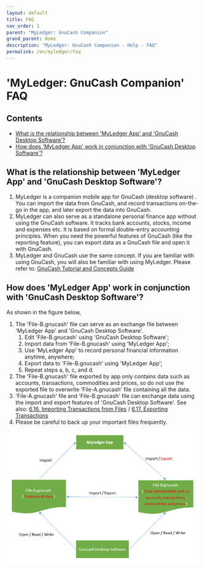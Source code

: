 ```yaml
---
layout: default
title: FAQ
nav_order: 1
parent: "MyLedger: GnuCash Companion"
grand_parent: Home
description: "MyLedger: GnuCash Companion - Help - FAQ"
permalink: /en/myledger/faq
---
```


# 'MyLedger: GnuCash Companion' FAQ

## Contents
* [What is the relationship between 'MyLedger App' and 'GnuCash Desktop Software'?](#what-is-the-relationship-between-myledger-app-and-gnucash-desktop-software)
* [How does 'MyLedger App' work in conjunction with 'GnuCash Desktop Software'?](#how-does-myledger-app-work-in-conjunction-with-gnucash-desktop-software)

## What is the relationship between 'MyLedger App' and 'GnuCash Desktop Software'?
1. MyLedger is a companion mobile app for GnuCash (desktop software) . You can import the data from GnuCash, and record transactions on-the-go in the app, and later export the data into GnuCash.
2. MyLedger can also serve as a standalone personal finance app without using the GnuCash software. It tracks bank accounts, stocks, income and expenses etc. It is based on formal double-entry accounting principles. When you need the powerful features of GnuCash (like the reporting feature), you can export data as a GnuCash file and open it with GnuCash.
3. MyLedger and GnuCash use the same concept. If you are familiar with using GnuCash, you will also be familiar with using MyLedger. Please refer to: [GnuCash Tutorial and Concepts Guide](https://www.gnucash.org/viewdoc.phtml?rev=5&lang=C&doc=guide)

## How does 'MyLedger App' work in conjunction with 'GnuCash Desktop Software'?
As shown in the figure below, 
1. The 'File-B.gnucash' file can serve as an exchange file between 'MyLedger App' and 'GnuCash Desktop Software'.
    1. Edit 'File-B.gnucash' using 'GnuCash Desktop Software'; 
    2. Import data from 'File-B.gnucash' using 'MyLedger App'; 
    3. Use 'MyLedger App' to record personal financial information anytime, anywhere; 
    4. Export data to 'File-B.gnucash' using 'MyLedger App'; 
    5. Repeat steps a, b, c, and d.
2. The 'File-B.gnucash' file exported by app only contains data such as accounts, transactions, commodities and prices, so do not use the exported file to overwrite 'File-A.gnucash' file containing all the data. 
3. 'File-A.gnucash' file and 'File-B.gnucash' file can exchange data using the import and export features of 'GnuCash Desktop Software'. See also: [6.16. Importing Transactions from Files](https://gnucash.org/docs/v5/C/gnucash-manual/trans-import.html) / [6.17. Exporting Transactions](https://lists.gnucash.org/docs/C/gnucash-manual/trans-export.html)
4. Please be careful to back up your important files frequently.

![](/assets/images/MyLedgerConjunctionGc.png)

<!-- 以下代码有效
# cccccccc

![](../../../assets/images/MyLedgerConjunctionGc.png)

# dddddddd
![](../../../../assets/images/MyLedgerConjunctionGc.png)
-->

<!-- 以下代码无效
# aaaaaaaa
![](./assets/images/MyLedgerConjunctionGc.png)

# bbbbbbbb
![](assets/images/MyLedgerConjunctionGc.png)
-->